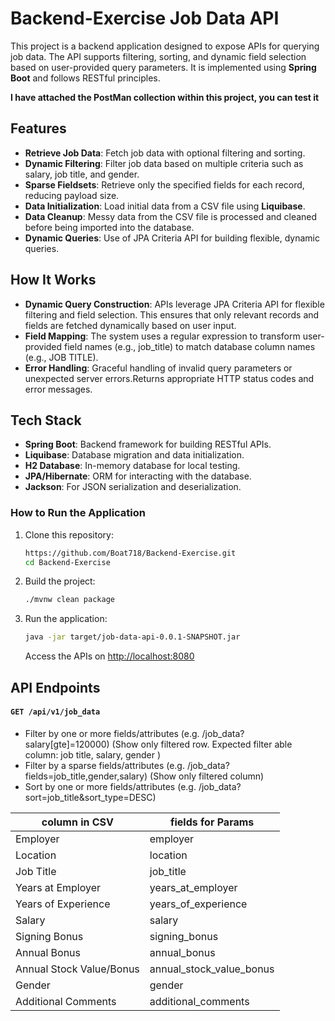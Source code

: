 # Backend-Exercise Job Data API

This project is a backend application designed to expose APIs for querying job data. 
The API supports filtering, sorting, and dynamic field selection based on user-provided query parameters.
It is implemented using **Spring Boot** and follows RESTful principles.

**I have attached the PostMan collection within this project, you can test it**

## Features
- **Retrieve Job Data**: Fetch job data with optional filtering and sorting.
- **Dynamic Filtering**: Filter job data based on multiple criteria such as salary, job title, and gender.
- **Sparse Fieldsets**: Retrieve only the specified fields for each record, reducing payload size.
- **Data Initialization**: Load initial data from a CSV file using **Liquibase**.
- **Data Cleanup**: Messy data from the CSV file is processed and cleaned before being imported into the database.
- **Dynamic Queries**: Use of JPA Criteria API for building flexible, dynamic queries.

## How It Works
- **Dynamic Query Construction**: APIs leverage JPA Criteria API for flexible filtering and field selection.
This ensures that only relevant records and fields are fetched dynamically based on user input.
- **Field Mapping**: The system uses a regular expression to transform user-provided field names (e.g., job_title) to match database column names (e.g., JOB TITLE).
- **Error Handling**: Graceful handling of invalid query parameters or unexpected server errors.Returns appropriate HTTP status codes and error messages.

## **Tech Stack**

- **Spring Boot**: Backend framework for building RESTful APIs.
- **Liquibase**: Database migration and data initialization.
- **H2 Database**: In-memory database for local testing.
- **JPA/Hibernate**: ORM for interacting with the database.
- **Jackson**: For JSON serialization and deserialization.

### **How to Run the Application**

1. Clone this repository:
    ```bash
    https://github.com/Boat718/Backend-Exercise.git
    cd Backend-Exercise
    ```

2. Build the project:
    ```bash
    ./mvnw clean package
    ```

3. Run the application:
    ```bash
    java -jar target/job-data-api-0.0.1-SNAPSHOT.jar
    ```

    Access the APIs on [http://localhost:8080](http://localhost:8080)

## API Endpoints
#### **`GET /api/v1/job_data`**
- Filter by one or more fields/attributes (e.g. /job_data?salary[gte]=120000) (Show only filtered row. Expected filter able column: job title, salary, gender )
- Filter by a sparse fields/attributes (e.g. /job_data?fields=job_title,gender,salary) (Show only filtered column)
- Sort by one or more fields/attributes (e.g. /job_data?sort=job_title&sort_type=DESC)
  
| column in CSV | fields for Params |
| ------ | ------ |
| Employer | employer |
| Location | location |
| Job Title | job_title |
| Years at Employer | years_at_employer |
| Years of Experience| years_of_experience |
| Salary | salary |
| Signing Bonus | signing_bonus |
| Annual Bonus | annual_bonus |
| Annual Stock Value/Bonus | annual_stock_value_bonus |
| Gender | gender |
| Additional Comments | additional_comments |

